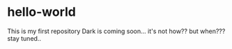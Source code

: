 # hello-world
This is my first repository
Dark is coming soon...
it's not how?? but when???
stay tuned..
